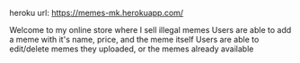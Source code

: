 heroku url: https://memes-mk.herokuapp.com/

Welcome to my online store where I sell illegal memes
Users are able to add a meme with it's name, price, and the meme itself
Users are able to edit/delete memes they uploaded, or the memes already available